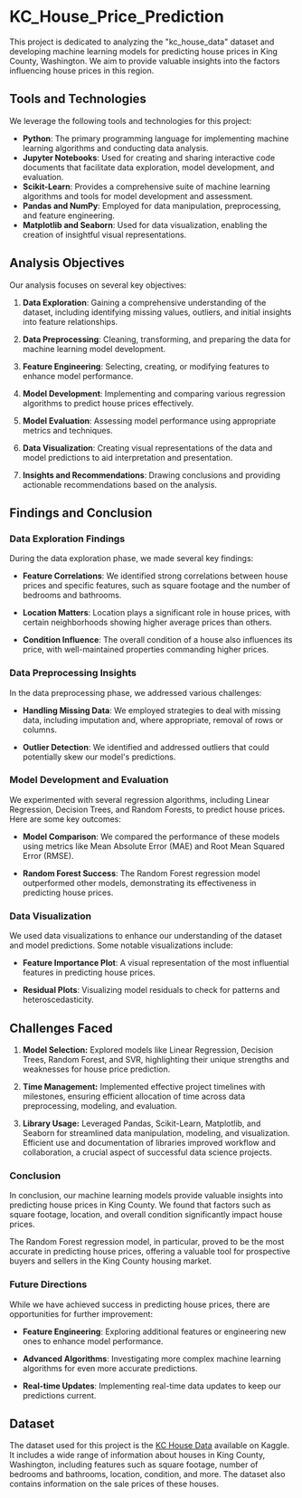 # KC_House_Price_Prediction
This project is dedicated to analyzing the "kc_house_data" dataset and developing machine learning models for predicting house prices in King County, Washington. We aim to provide valuable insights into the factors influencing house prices in this region.

## Tools and Technologies

We leverage the following tools and technologies for this project:

- **Python**: The primary programming language for implementing machine learning algorithms and conducting data analysis.
- **Jupyter Notebooks**: Used for creating and sharing interactive code documents that facilitate data exploration, model development, and evaluation.
- **Scikit-Learn**: Provides a comprehensive suite of machine learning algorithms and tools for model development and assessment.
- **Pandas and NumPy**: Employed for data manipulation, preprocessing, and feature engineering.
- **Matplotlib and Seaborn**: Used for data visualization, enabling the creation of insightful visual representations.

## Analysis Objectives

Our analysis focuses on several key objectives:

1. **Data Exploration**: Gaining a comprehensive understanding of the dataset, including identifying missing values, outliers, and initial insights into feature relationships.

2. **Data Preprocessing**: Cleaning, transforming, and preparing the data for machine learning model development.

3. **Feature Engineering**: Selecting, creating, or modifying features to enhance model performance.

4. **Model Development**: Implementing and comparing various regression algorithms to predict house prices effectively.

5. **Model Evaluation**: Assessing model performance using appropriate metrics and techniques.

6. **Data Visualization**: Creating visual representations of the data and model predictions to aid interpretation and presentation.

7. **Insights and Recommendations**: Drawing conclusions and providing actionable recommendations based on the analysis.

## Findings and Conclusion

### Data Exploration Findings

During the data exploration phase, we made several key findings:

- **Feature Correlations**: We identified strong correlations between house prices and specific features, such as square footage and the number of bedrooms and bathrooms.
  
- **Location Matters**: Location plays a significant role in house prices, with certain neighborhoods showing higher average prices than others.

- **Condition Influence**: The overall condition of a house also influences its price, with well-maintained properties commanding higher prices.

### Data Preprocessing Insights

In the data preprocessing phase, we addressed various challenges:

- **Handling Missing Data**: We employed strategies to deal with missing data, including imputation and, where appropriate, removal of rows or columns.

- **Outlier Detection**: We identified and addressed outliers that could potentially skew our model's predictions.

### Model Development and Evaluation

We experimented with several regression algorithms, including Linear Regression, Decision Trees, and Random Forests, to predict house prices. Here are some key outcomes:

- **Model Comparison**: We compared the performance of these models using metrics like Mean Absolute Error (MAE) and Root Mean Squared Error (RMSE).

- **Random Forest Success**: The Random Forest regression model outperformed other models, demonstrating its effectiveness in predicting house prices.

### Data Visualization

We used data visualizations to enhance our understanding of the dataset and model predictions. Some notable visualizations include:

- **Feature Importance Plot**: A visual representation of the most influential features in predicting house prices.

- **Residual Plots**: Visualizing model residuals to check for patterns and heteroscedasticity.

## Challenges Faced

1. **Model Selection:** Explored models like Linear Regression, Decision Trees, Random Forest, and SVR, highlighting their unique strengths and weaknesses for house price prediction.

2. **Time Management:** Implemented effective project timelines with milestones, ensuring efficient allocation of time across data preprocessing, modeling, and evaluation.

3. **Library Usage:** Leveraged Pandas, Scikit-Learn, Matplotlib, and Seaborn for streamlined data manipulation, modeling, and visualization. Efficient use and documentation of libraries improved workflow and collaboration, a crucial aspect of successful data science projects.

### Conclusion

In conclusion, our machine learning models provide valuable insights into predicting house prices in King County. We found that factors such as square footage, location, and overall condition significantly impact house prices.

The Random Forest regression model, in particular, proved to be the most accurate in predicting house prices, offering a valuable tool for prospective buyers and sellers in the King County housing market.

### Future Directions

While we have achieved success in predicting house prices, there are opportunities for further improvement:

- **Feature Engineering**: Exploring additional features or engineering new ones to enhance model performance.

- **Advanced Algorithms**: Investigating more complex machine learning algorithms for even more accurate predictions.

- **Real-time Updates**: Implementing real-time data updates to keep our predictions current.

## Dataset

The dataset used for this project is the [KC House Data](https://www.kaggle.com/datasets/shivachandel/kc-house-data) available on Kaggle. It includes a wide range of information about houses in King County, Washington, including features such as square footage, number of bedrooms and bathrooms, location, condition, and more. The dataset also contains information on the sale prices of these houses.

